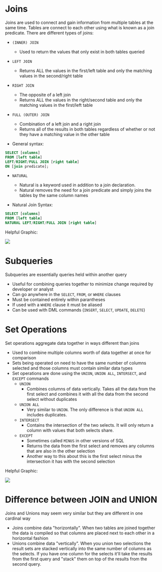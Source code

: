 # Joins
Joins are used to connect and gain information from multiple tables at the same time. Tables are connect to each other using what is known as a join predicate.
There are different types of joins:
* `(INNER) JOIN`
    * Used to return the values that only exist in both tables queried

* `LEFT JOIN`
    * Returns ALL the values in the first/left table and only the matching values in the second/right table

* `RIGHT JOIN`
    * The opposite of a left join
    * Returns ALL the values in the right/second table and only the matching values in the first/left table

* `FULL (OUTER) JOIN`
    * Combination of a left join and a right join
    * Returns all of the results in both tables regardless of whether or not they have a matching value in the other table

* General syntax:

```sql
SELECT [columns]
FROM [left table]
LEFT/RIGHT/FULL JOIN [right table]
ON [join predicate];
```

* `NATURAL`
    * Natural is a keyword used in addition to a join declaration.
    * Natural removes the need for a join predicate and simply joins the tables by the same column names

* Natural Join Syntax:

```sql
SELECT [columns]
FROM [left table]
NATURAL LEFT/RIGHT/FULL JOIN [right table]
```

Helpful Graphic:

<img src="https://www.dofactory.com/img/sql/sql-joins.png" />

# Subqueries
Subqueries are essentially queries held within another query
* Useful for combining queries together to minimize change required by developer or analyst
* Can go anywhere in the `SELECT`, `FROM`, or `WHERE` clauses
* Must be contained entirely within parantheses
* If used with a `WHERE` clause it must be aliased
* Can be used with DML commands (`INSERT`, `SELECT`, `UPDATE`, `DELETE`)

# Set Operations
Set operations aggregate data together in ways different than joins
* Used to combine multiple columns worth of data together at once for comparison
* Sets being operated on need to have the same number of columns selected and those columns must contain similar data types
* Set operations are done using the `UNION`, `UNION ALL`, `INTERSECT`, and `EXCEPT` commands
    * `UNION` 
        * Combines columns of data vertically. Takes all the data from the first select and combines it with all the data from the second select without duplicates
    * `UNION ALL`
        * Very similar to `UNION`. The only difference is that `UNION ALL` includes duplicates.
    * `INTERSECT`
        * Contains the intersection of the two selects. It will only return a column with values that both selects share.
    * `EXCEPT`
        * Sometimes called `MINUS` in other versions of SQL
        * Returns the data from the first select and removes any columns that are also in the other selection
        * Another way to this about this is the first select minus the intersection it has with the second selection

Helpful Graphic:

<img src="https://www.codeproject.com/KB/database/1223175/SET-Operations-Visual-Guide-r-700.png" />

# Difference between JOIN and UNION
Joins and Unions may seem very similar but they are different in one cardinal way
* Joins combine data "horizontally". When two tables are joined together the data is compiled so that columns are placed next to each other in a horizontal fashion
* Unions combine data "vertically". When you union two selections the result sets are stacked vertically into the same number of columns as the selects. If you have one column for the selects it'll take the results from the first query and "stack" them on top of the results from the second query.
